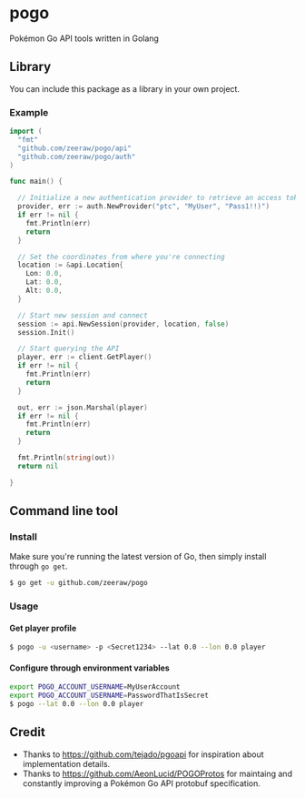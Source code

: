 # pogo
Pokémon Go API tools written in Golang

## Library
You can include this package as a library in your own project.

### Example

```go
import (
  "fmt"
  "github.com/zeeraw/pogo/api"
  "github.com/zeeraw/pogo/auth"
)

func main() {

  // Initialize a new authentication provider to retrieve an access token
  provider, err := auth.NewProvider("ptc", "MyUser", "Pass1!!)")
  if err != nil {
    fmt.Println(err)
    return
  }

  // Set the coordinates from where you're connecting
  location := &api.Location{
    Lon: 0.0,
    Lat: 0.0,
    Alt: 0.0,
  }

  // Start new session and connect
  session := api.NewSession(provider, location, false)
  session.Init()

  // Start querying the API
  player, err := client.GetPlayer()
  if err != nil {
    fmt.Println(err)
    return
  }

  out, err := json.Marshal(player)
  if err != nil {
    fmt.Println(err)
    return
  }

  fmt.Println(string(out))
  return nil

}
```

## Command line tool

### Install
Make sure you're running the latest version of Go, then simply install through `go get`.

```bash
$ go get -u github.com/zeeraw/pogo
```

### Usage

#### Get player profile

```bash
$ pogo -u <username> -p <Secret1234> --lat 0.0 --lon 0.0 player
```

#### Configure through environment variables

```bash
export POGO_ACCOUNT_USERNAME=MyUserAccount
export POGO_ACCOUNT_USERNAME=PasswordThatIsSecret
$ pogo --lat 0.0 --lon 0.0 player
```

## Credit
- Thanks to https://github.com/tejado/pgoapi for inspiration about implementation details.
- Thanks to https://github.com/AeonLucid/POGOProtos for maintaing and constantly improving a Pokémon Go API protobuf specification.
